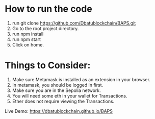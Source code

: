 # How to run the code
1. run git clone https://github.com/Dbatublockchain/BAPS.git
2. Go to the root project directory.
3. run npm install
4. run npm start
5. Click on home.

# Things to Consider:
1. Make sure Metamask is installed as an extension in your browser.
2. In metamask, you should be logged in first.
3. Make sure you are in the Sepolia network.
4. You will need some eth in your wallet for Transactions.
5. Ether does not require viewing the Transactions.

Live Demo: https://dbatublockchain.github.io/BAPS
